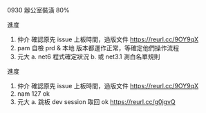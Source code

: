 0930 辦公室裝潢 80%

進度

1. 仲介 確認原先 issue 上板時間，過版文件 https://reurl.cc/9OY9qX
2. pam 自檢 prd & 本地 版本都運作正常，等確定他們操作流程
3. 元大 a. net6 程式確定狀況 b. 或 net3.1 測白名單規則 

進度

1. 仲介 確認原先 issue 上板時間，過版文件 https://reurl.cc/9OY9qX
2. nam 127 ok
3. 元大 a. 跳板 dev session 取回 ok https://reurl.cc/g0jgvQ

